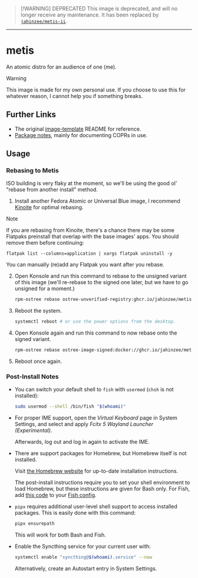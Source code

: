 
> [!WARNING] DEPRECATED
> This image is deprecated, and will no longer receive any maintenance. It has been replaced by
> [`jahinzee/metis-ii`](https://github.com/jahinzee/metis-ii).

---

# metis

An atomic distro for an audience of one (me).

> [!WARNING]
> This image is made for my own personal use. If you choose to use this for whatever reason, I cannot help you if something breaks.

## Further Links

- The original [image-template](/docs/old-readme.md) README for reference.
- [Package notes](/docs/package-notes.md), mainly for documenting COPRs in use.

## Usage

### Rebasing to Metis

ISO building is very flaky at the moment, so we'll be using the good ol' "rebase from another install" method.

1. Install another Fedora Atomic or Universal Blue image, I recommend [Kinoite](https://fedoraproject.org/atomic-desktops/kinoite/) for optimal rebasing.


> [!NOTE]
> If you are rebasing from Kinoite, there's a chance there may be some Flatpaks preinstall that overlap with the base images' apps. You should remove them before continuing:
> 
> ```
> flatpak list --columns=application | xargs flatpak uninstall -y
> ```
> 
> You can manually (re)add any Flatpak you want after you rebase.

2. Open Konsole and run this command to rebase to the unsigned variant of this image (we'll re-rebase to the signed one later, but we have to go unsigned for a moment.)

   ```sh
   rpm-ostree rebase ostree-unverified-registry:ghcr.io/jahinzee/metis
   ```

3. Reboot the system.

   ```sh
   systemctl reboot # or use the power options from the desktop.
   ```

4. Open Konsole again and run this command to now rebase onto the signed variant.

   ```sh
   rpm-ostree rebase ostree-image-signed:docker://ghcr.io/jahinzee/metis
   ```

5. Reboot once again.

### Post-Install Notes

- You can switch your default shell to `fish` with `usermod` (`chsh` is not installed):

  ```sh
  sudo usermod --shell /bin/fish "$(whoami)"
  ```

- For proper IME support, open the *Virtual Keyboard* page in System Settings, and select and apply *Fcitx 5 Wayland Launcher (Experimental)*.
  
  Afterwards, log out and log in again to activate the IME.

- There are support packages for Homebrew, but Homebrew itself is not installed.

  Visit [the Homebrew website](https://brew.sh/) for up-to-date installation instructions.

  The post-install instructions require you to set your shell environment to load Homebrew, but these instructions are given for Bash only. For Fish, add [this code](https://github.com/orgs/Homebrew/discussions/4412#discussioncomment-8314181) to your [Fish config](https://fishshell.com/docs/current/index.html#configuration).


- `pipx` requires additional user-level shell support to access installed packages. This is easily done with this command:

  ```sh
  pipx ensurepath
  ```

  This will work for both Bash and Fish.

- Enable the Syncthing service for your current user with:

  ```sh
  systemctl enable "syncthing@$(whoami).service" --now
  ```
  
  Alternatively, create an Autostart entry in System Settings.